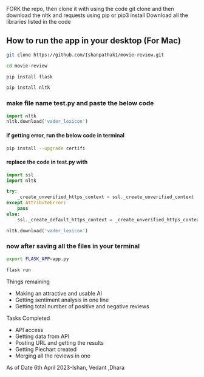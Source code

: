 FORK the repo, 
then clone it with using the code git clone
and then download the nltk and requests using pip or pip3 install
Download all the libraries listed in the code

## How to run the app in your desktop (For Mac)
```bash
git clone https://github.com/Ishanpathak1/movie-review.git
```
```bash
cd movie-review
```

```bash 
pip install flask
```

```bash
pip install nltk
```

### make file name test.py and paste the below code

```python
import nltk
nltk.download('vader_lexicon')
```

#### if getting error, run the below code in terminal

```bash
pip install --upgrade certifi
```

#### replace the code in test.py with

```python
import ssl
import nltk

try:
    _create_unverified_https_context = ssl._create_unverified_context
except AttributeError:
    pass
else:
    ssl._create_default_https_context = _create_unverified_https_context

nltk.download('vader_lexicon')
```
### now after saving all the files in your terminal

```bash
export FLASK_APP=app.py
```

```bash
flask run
```

Things remaining
- Making an attractive and usable AI
- Getting sentiment analysis in one line
- Getting total number of positive and negative reviews


Tasks Completed
- API access
- Getting data from API
- Posting URL and getting the results
- Getting Piechart created
- Merging all the reviews in one

As of Date 6th April 2023-Ishan, Vedant ,Dhara
